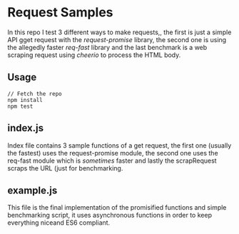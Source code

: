 # Request Samples

In this repo I test 3 different ways to make requests,, the first is just a simple API gget request with the *request-promise* library, the second one is using the allegedly faster *req-fast* library and the last benchmark is a web scraping request using *cheerio* to process the HTML body.

## Usage
```
// Fetch the repo
npm install
npm test
```

## index.js

Index file contains 3 sample functions of a get request, the first one (usually the fastest) uses the request-promise module, the second one uses the req-fast module which is *sometimes* faster and lastly the scrapRequest scraps the URL (just for benchmarking.

## example.js

This file is the final implementation of the promisified functions and simple benchmarking script, it uses asynchronous functions in order to keep everything niceand ES6 compliant.
